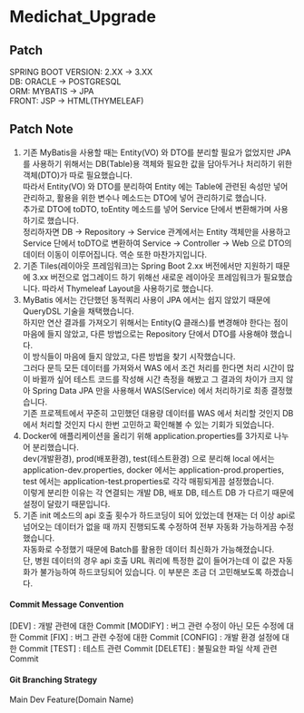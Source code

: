  # Medichat_Upgrade

## Patch
SPRING BOOT VERSION: 2.XX -> 3.XX<br>
DB: ORACLE -> POSTGRESQL<br>
ORM: MYBATIS -> JPA<br>
FRONT: JSP -> HTML(THYMELEAF)<br>

## Patch Note
1. 기존 MyBatis을 사용할 때는 Entity(VO) 와 DTO를 분리할 필요가 없었지만 JPA를 사용하기 위해서는 DB(Table)용 객체와 필요한 값을 담아두거나 처리하기 위한 객체(DTO)가 따로 필요했습니다.<br>
   따라서 Entity(VO) 와 DTO를 분리하여 Entity 에는 Table에 관련된 속성만 넣어 관리하고, 활용을 위한 변수나 메소드는 DTO에 넣어 관리하기로 했습니다.<br>
   추가로 DTO에 toDTO, toEntity 메소드를 넣어 Service 단에서 변환해가며 사용하기로 했습니다.<br>
   정리하자면 DB -> Repository -> Service 관계에서는 Entity 객체만을 사용하고<br>
   Service 단에서 toDTO로 변환하여 Service -> Controller -> Web 으로 DTO의 데이터 이동이 이루어집니다. 역순 또한 마찬가지입니다.
2. 기존 Tiles(레이아웃 프레임워크)는 Spring Boot 2.xx 버전에서만 지원하기 때문에 3.xx 버전으로 업그레이드 하기 위해선 새로운 레이아웃 프레임워크가 필요했습니다. 따라서 Thymeleaf Layout을 사용하기로 했습니다.
3. MyBatis 에서는 간단했던 동적쿼리 사용이 JPA 에서는 쉽지 않았기 때문에 QueryDSL 기술을 채택했습니다.<br>
   하지만 연산 결과를 가져오기 위해서는 Entity(Q 클래스)를 변경해야 한다는 점이 마음에 들지 않았고, 다른 방법으로는 Repository 단에서 DTO를 사용해야 했습니다.<br>
   이 방식들이 마음에 들지 않았고, 다른 방법을 찾기 시작했습니다.<br>
   그러다 문득 모든 데이터를 가져와서 WAS 에서 조건 처리를 한다면 처리 시간이 많이 바뀔까 싶어 테스트 코드를 작성해 시간 측정을 해봤고 그 결과의 차이가 크지 않아 Spring Data JPA 만을 사용해서 WAS(Service) 에서 처리하기로 최종 결정했습니다.<br>
   기존 프로젝트에서 꾸준히 고민했던 대용량 데이터를 WAS 에서 처리할 것인지 DB 에서 처리할 것인지 다시 한번 고민하고 확인해볼 수 있는 기회가 되었습니다.
4. Docker에 애플리케이션을 올리기 위해 application.properties를 3가지로 나누어 분리했습니다.<br>
   dev(개발환경), prod(배포환경), test(테스트환경) 으로 분리해 local 에서는 application-dev.properties, docker 에서는 application-prod.properties, test 에서는 application-test.properties로 각각 매핑되게끔 설정했습니다.<br>
   이렇게 분리한 이유는 각 연결되는 개발 DB, 배포 DB, 테스트 DB 가 다르기 때문에 설정이 달랐기 때문입니다.
5. 기존 init 메소드의 api 호출 횟수가 하드코딩이 되어 있었는데 현재는 더 이상 api로 넘어오는 데이터가 없을 때 까지 진행되도록 수정하여 전부 자동화 가능하게끔 수정했습니다.<br>
   자동화로 수정했기 때문에 Batch를 활용한 데이터 최신화가 가능해졌습니다.<br>
   단, 병원 데이터의 경우 api 호출 URL 쿼리에 특정한 값이 들어가는데 이 값은 자동화가 불가능하여 하드코딩되어 있습니다. 이 부분은 조금 더 고민해보도록 하겠습니다.


#### Commit Message Convention
[DEV] : 개발 관련에 대한 Commit
[MODIFY] : 버그 관련 수정이 아닌 모든 수정에 대한 Commit
[FIX] : 버그 관련 수정에 대한 Commit
[CONFIG] : 개발 환경 설정에 대한 Commit
[TEST] : 테스트 관련 Commit
[DELETE] : 불필요한 파일 삭제 관련 Commit

#### Git Branching Strategy
Main
Dev
Feature(Domain Name)